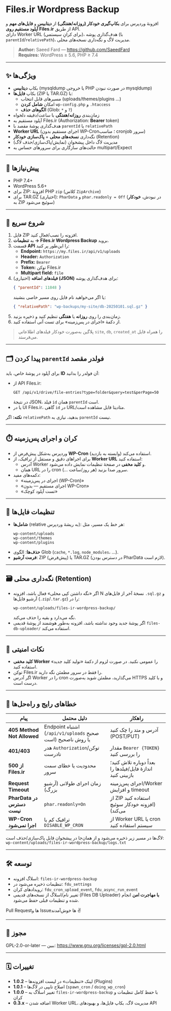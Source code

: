 # Files.ir Wordpress Backup

افزونهٔ وردپرس برای **بکاپ‌گیری خودکار (روزانه/هفتگی)** از **دیتابیس** و **فایل‌های مهم** و **آپلود مستقیم روی Files.ir** از طریق API.  
دارای Worker URL (برای کرانِ سیستمی)، هدف‌گذاری پوشه (با `parentId`/`relativePath`)، مدیریت لاگ و نگه‌داری نسخه‌های محلی.

> **Author:** Saeed Fard — <https://github.com/SaeedFard>  
> **Requires:** WordPress ≥ 5.6, PHP ≥ 7.4

---

## ✨ ویژگی‌ها

- بکاپ **دیتابیس** (mysqldump یا خروجی PHP در صورت نبودن mysqldump)
- بکاپ **فایل‌ها** (ZIP یا TAR.GZ) با:
  - مسیرهای قابل انتخاب (uploads/themes/plugins …)
  - امکان **شامل کردن** `wp-config.php` و `.htaccess`
  - **الگوهای حذف** (Glob: `*` و `?`)
- زمان‌بندی **روزانه/هفتگی** با ساعت/دقیقه دلخواه
- آپلود مستقیم به Files.ir (Authorization: **Bearer** token)
- هدف‌گذاری پوشهٔ مقصد با `parentId` یا `relativePath`
- **Worker URL** (اجرای مستقیم بدون WP-Cron؛ مناسب cronjob سرور)
- نگه‌داری **نسخه‌های محلی** + **پاک‌سازی خودکار** (Retention)
- مدیریت لاگ داخل پیشخوان (نمایش/پاک‌سازی/حذف لاگ)
- حالت‌های سازگاری برای سرورهای حساس به multipart/Expect

---

## 🧩 پیش‌نیازها

- PHP 7.4+  
- WordPress 5.6+  
- برای ZIP: افزونهٔ PHP `zip` (کلاس `ZipArchive`)  
- برای TAR.GZ (اختیاری): `PharData` و `phar.readonly = Off` (در نبودش، **خودکار** به ZIP سوئیچ می‌شود)

---

## 🚀 شروع سریع

1. فایل ZIP افزونه را نصب/فعال کنید.  
2. به **تنظیمات → Files.ir Wordpress Backup** بروید.  
3. قسمت **API** را این‌طور پر کنید:
   - **Endpoint:** `https://my.files.ir/api/v1/uploads`
   - **Header:** `Authorization`
   - **Prefix:** `Bearer `
   - **Token:** توکن Files.ir
   - **Multipart field:** `file`
4. (اختیاری) **فیلدهای اضافه (JSON)** برای هدف‌گذاری پوشه:  
   ```json
   { "parentId": 11848 }
   ```
   یا اگر می‌خواهید نام فایل روی مسیر خاصی بنشیند:
   ```json
   { "relativePath": "wp-backups/my-site/db-20250101.sql.gz" }
   ```
5. زمان‌بندی را روی **روزانه** یا **هفتگی** تنظیم کنید و ذخیره بزنید.  
6. از دکمهٔ «اجرای در پس‌زمینه» برای تست آنی استفاده کنید.

> پلاگین به‌صورت خودکار فیلدهای اطلاعاتی `site`, `db`, `created_at` را همراه فایل می‌فرستد.

---

## 🗂️ پیدا کردن `parentId` فولدر مقصد

برای آپلود در پوشهٔ خاص، باید **ID** آن فولدر را بدانید:

- از API Files.ir:  
  ```
  GET /api/v1/drive/file-entries?type=folder&query=test&perPage=50
  ```
  در نتیجهٔ JSON، فیلد `id` همان `parentId` است.  
- یا در UI Files.ir، گاهی `id` در URL/متادیتا قابل مشاهده است.

**نکته:** اگر `relativePath` بدهید، نیازی به `parentId` نیست.

---

## ⏱️ کران و اجرای پس‌زمینه

- وردپرس به‌شکل پیش‌فرض از **WP-Cron** استفاده می‌کند (وابسته به بازدید).  
- برای اجراهای دقیق و مستقل از ترافیک، از **Worker URL** استفاده کنید:
  - آدرس Worker و **کلید مخفی** در صفحهٔ تنظیمات نمایش داده می‌شود.
  - همان URL را در cron سرور صدا بزنید (هر روز/ساعت …).
- دکمه‌های مفید:
  - «اجرای در پس‌زمینه (WP-Cron)»
  - «اجرای مستقیم — بدون WP-Cron»
  - «تست آپلود کوچک»

---

## 🧰 تنظیمات فایل‌ها

- **شامل‌ها** (relative به ریشهٔ وردپرس): هر خط یک مسیر، مثل:
  ```
  wp-content/uploads
  wp-content/themes
  wp-content/plugins
  ```
- **حذف‌ها**: الگوی Glob (`cache`, `*.log`, `node_modules`، …).  
- **فرمت آرشیو**: ZIP (پیش‌فرض) یا TAR.GZ (در دسترس بودن PharData لازم است).

---

## 🗃️ نگه‌داری محلی (Retention)

- اگر «نگه داشتن کپی محلی» فعال باشد، افزونه N نسخهٔ آخر از فایل‌های `.sql.gz` و آرشیو فایل‌ها (`.zip`/`.tar.gz`) را در:
  ```
  wp-content/uploads/files-ir-wordpress-backup/
  ```
  نگه می‌دارد و بقیه را حذف می‌کند.  
- اگر پوشهٔ جدید وجود نداشته باشد، افزونه به‌طور هوشمند از پوشهٔ قدیمی `files-db-uploader/` استفاده می‌کند.

---

## 🔐 نکات امنیتی

- **کلید مخفی Worker** را عمومی نکنید. در صورت لزوم از دکمهٔ «تولید کلید جدید» استفاده کنید.  
- توکن Files.ir را فقط در سرور مطمئن نگه دارید.  
- اگر آدرس Worker را در cron می‌گذارید، مطمئن شوید به‌صورت HTTPS و با کلید درست است.

---

## 🧪 خطاهای رایج و راه‌حل‌ها

| پیام | دلیل محتمل | راهکار |
|---|---|---|
| **405 Method Not Allowed** | Endpoint اشتباه (`/api/v1/uploads` صحیح است) یا روش ناصحیح | آدرس و متد را چک کنید (POST/PUT) |
| **401/403** | هدر `Authorization`/توکن نادرست | مقدار `Bearer {TOKEN}` را بررسی کنید |
| **500 از Files.ir** | محدودیت یا خطای سمت سرور | بعداً دوباره تلاش کنید؛ اندازهٔ فایل/فیلدها را بازبینی کنید |
| **Request Timeout** | زمان اجرای طولانی (آرشیو بزرگ) | اجرای پس‌زمینه/Worker و افزایش timeout |
| **PharData در دسترس نیست** | `phar.readonly=On` | از ZIP استفاده کنید (افزونه خودکار سوئیچ می‌کند) |
| **WP-Cron اجرا نمی‌شود** | ترافیک کم یا `DISABLE_WP_CRON` | از Worker URL یا cron سیستم استفاده کنید |

لاگ‌ها در مسیر زیر ذخیره می‌شود و از همان‌جا در پیشخوان قابل پاک‌سازی/حذف است:  
`wp-content/uploads/files-ir-wordpress-backup/logs.txt`

---

## 🛠️ توسعه

- اسلاگ افزونه: `files-ir-wordpress-backup`  
- تنظیمات ذخیره می‌شود در: `fdu_settings`  
- رویدادهای کران: `fdu_cron_upload_event`, `fdu_async_run_event`  
- تغییر نام/اسلاگ از نسخه‌های قدیمی (Files DB Uploader) **با مهاجرت امن** انجام شده و تنظیمات قبلی حفظ می‌شود.

Pull Request‌ها و Issueها خوش‌آمدند ✌️

---

## 📜 مجوز

GPL-2.0-or-later — ببین: <https://www.gnu.org/licenses/gpl-2.0.html>

---

## 🗓️ تغییرات

- **1.0.2** – لینک «تنظیمات» در لیست افزونه‌ها (Plugins)  
- **1.0.1** – اصلاح تایپی در لاگ‌ها (`spawn_cron` / `doing_wp_cron`)  
- **1.0.0** – تغییر اسلاگ به `files-ir-wordpress-backup` با حفظ کامل تنظیمات و کران  
- **0.3.x** – اضافه شدن Worker URL، مدیریت لاگ، بکاپ فایل‌ها، و بهبودهای API
